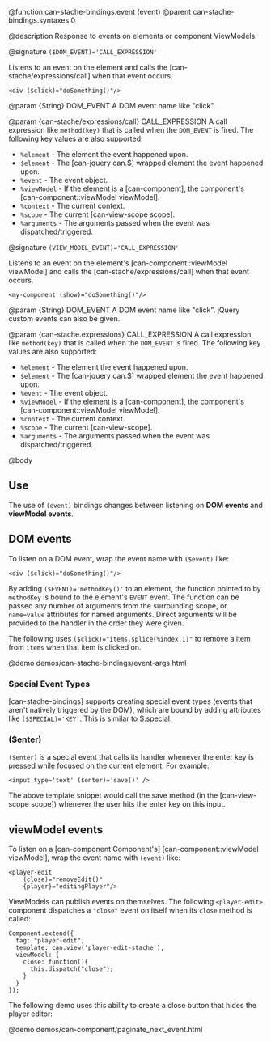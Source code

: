 @function can-stache-bindings.event \(event\)
@parent can-stache-bindings.syntaxes 0

@description Response to events on elements or component ViewModels.

@signature `($DOM_EVENT)='CALL_EXPRESSION'`

Listens to an event on the element and calls the [can-stache/expressions/call] when that event occurs.

```
<div ($click)="doSomething()"/>
```

@param {String} DOM_EVENT A DOM event name like "click".

@param {can-stache/expressions/call} CALL_EXPRESSION A call expression like `method(key)` that is called when the `DOM_EVENT` is fired. The following key values are also supported:

 - `%element` - The element the event happened upon.
 - `$element` - The [can-jquery can.$] wrapped element the event happened upon.
 - `%event` - The event object.
 - `%viewModel` - If the element is a [can-component], the component's [can-component::viewModel viewModel].
 - `%context` - The current context.
 - `%scope` - The current [can-view-scope scope].
 - `%arguments` - The arguments passed when the event was dispatched/triggered.

@signature `(VIEW_MODEL_EVENT)='CALL_EXPRESSION'`

Listens to an event on the element's [can-component::viewModel viewModel] and calls the [can-stache/expressions/call] when that event occurs.

```
<my-component (show)="doSomething()"/>
```

@param {String} DOM_EVENT A DOM event name like "click". jQuery custom events can also
be given. 

@param {can-stache.expressions} CALL_EXPRESSION A call expression like `method(key)` that is called when the `DOM_EVENT` 
is fired. The following key values are also supported:

 - `%element` - The element the event happened upon.
 - `$element` - The [can-jquery can.$] wrapped element the event happened upon.
 - `%event` - The event object.
 - `%viewModel` - If the element is a [can-component], the component's [can-component::viewModel viewModel].
 - `%context` - The current context.
 - `%scope` - The current [can-view-scope].
 - `%arguments` - The arguments passed when the event was dispatched/triggered.


@body

## Use

The use of `(event)` bindings changes between listening on __DOM events__ and __viewModel events__.

## DOM events

To listen on a DOM event, wrap the event name with `($event)` like:

```
<div ($click)="doSomething()"/>
```

By adding `($EVENT)='methodKey()'` to an element, the function pointed to
by `methodKey` is bound to the element's `EVENT` event. The function can be
passed any number of arguments from the surrounding scope, or `name=value`
attributes for named arguments. Direct arguments will be provided to the
handler in the order they were given.

The following uses `($click)="items.splice(%index,1)"` to remove a
item from `items` when that item is clicked on.

@demo demos/can-stache-bindings/event-args.html

### Special Event Types

[can-stache-bindings] supports creating special event types 
(events that aren't natively triggered by the DOM), which are 
bound by adding attributes like `($SPECIAL)='KEY'`. This is 
similar to [$.special](http://benalman.com/news/2010/03/jquery-special-events/).

### ($enter)

`($enter)` is a special event that calls its handler whenever the enter 
key is pressed while focused on the current element. For example: 

	<input type='text' ($enter)='save()' />

The above template snippet would call the save method 
(in the [can-view-scope scope]) whenever 
the user hits the enter key on this input.

## viewModel events

To listen on a [can-component Component's] [can-component::viewModel viewModel], wrap the event name with `(event)` like:

```
<player-edit 
  	(close)="removeEdit()" 
  	{player}="editingPlayer"/>
```

ViewModels can publish events on themselves. The following `<player-edit>` component
 dispatches a `"close"` event on itself when its `close` method is called:

```
Component.extend({
  tag: "player-edit",
  template: can.view('player-edit-stache'),
  viewModel: {
    close: function(){
      this.dispatch("close");
    }
  }
});
```

The following demo uses this ability to create a close button that 
hides the player editor:

@demo demos/can-component/paginate_next_event.html
